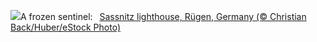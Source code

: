 ![](https://www.bing.com/th?id=OHR.HalbinselJasmund_EN-GB9035766828_UHD.jpg&w=1000)A frozen sentinel:&nbsp;&ensp;[Sassnitz lighthouse, Rügen, Germany (© Christian Back/Huber/eStock Photo)](https://www.bing.com/th?id=OHR.HalbinselJasmund_EN-GB9035766828_UHD.jpg)
<br><br/>
